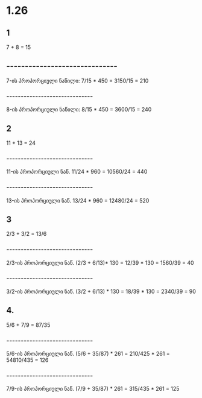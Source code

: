 # 1.26
## 1
7 + 8 = 15
## ------------------------------
7-ის პროპორციული ნაწილი:
7/15 * 450 = 3150/15 = 210
### ------------------------------
8-ის პროპორციული ნაწილი:
8/15 * 450 = 3600/15 = 240

## 2
11 + 13 = 24
### ------------------------------
11-ის პროპორციული ნაწ.
11/24 * 960 = 10560/24 = 440
### ------------------------------
13-ის პროპორციული ნაწ.
13/24 * 960 = 12480/24 = 520

## 3
2/3 + 3/2 = 13/6
### ------------------------------
2/3-ის პროპორციული ნაწ.
(2/3 + 6/13)* 130 = 12/39 * 130 = 1560/39 = 40
### ------------------------------
3/2-ის პროპორციული ნაწ.
(3/2 + 6/13) * 130 = 18/39 * 130 = 2340/39 = 90

## 4. 
5/6 + 7/9 = 87/35
### ------------------------------
5/6-ის პროპორციული ნაწ.
(5/6 + 35/87) * 261 = 210/425 * 261 = 54810/435 = 126
### ------------------------------
7/9-ის პროპორციული ნაწ.
(7/9 + 35/87) * 261 = 315/435 * 261 = 125